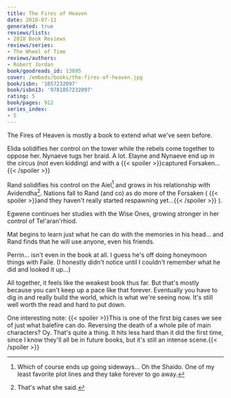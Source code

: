 ```yaml
---
title: The Fires of Heaven
date: 2018-07-11
generated: true
reviews/lists:
- 2018 Book Reviews
reviews/series:
- The Wheel of Time
reviews/authors:
- Robert Jordan
book/goodreads_id: 13895
cover: /embeds/books/the-fires-of-heaven.jpg
book/isbn: '1857232097'
book/isbn13: '9781857232097'
rating: 5
book/pages: 912
series_index:
- 5
---
```

The Fires of Heaven is mostly a book to extend what we've seen before.  

Elida solidifies her control on the tower while the rebels come together to oppose her. Nynaeve tugs her braid. A lot. Elayne and Nynaeve end up in the circus (not even kidding) and with a  {{< spoiler >}}captured Forsaken...{{< /spoiler >}}  

<!--more-->

Rand solidifies his control on the Aiel[^1] and grows in his relationship with Avidendha[^2]. Nations fall to Rand (and co) as do more of the Forsaken ( {{< spoiler >}}and they haven't really started respawning yet...{{< /spoiler >}}  ).  

Egwene continues her studies with the Wise Ones, growing stronger in her control of Tel'aran'rhiod.  

Mat begins to learn just what he can do with the memories in his head... and Rand finds that he will use anyone, even his friends.  

Perrin... isn't even in the book at all. I guess he's off doing honeymoon things with Faile. (I honestly didn't notice until I couldn't remember what he did and looked it up...)  

All together, it feels like the weakest book thus far. But that's mostly because you can't keep up a pace like that forever. Eventually you have to dig in and really build the world, which is what we're seeing now. It's still well worth the read and hard to put down.  

One interesting note:  {{< spoiler >}}This is one of the first big cases we see of just what balefire can do. Reversing the death of a whole pile of main characters? Oy. That's quite a thing. It hits less hard than it did the first time, since I know they'll all be in future books, but it's still an intense scene.{{< /spoiler >}}  

[^1]: Which of course ends up going sideways... Oh the Shaido. One of my least favorite plot lines and they take forever to go away.  

[^2]: That's what she said.